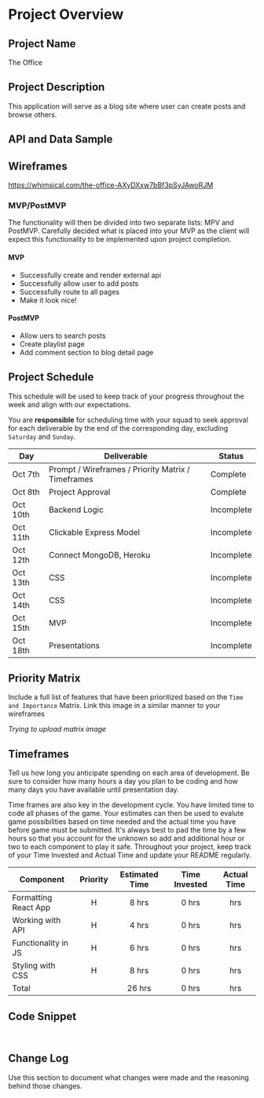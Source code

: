 # Project Overview

## Project Name

The Office

## Project Description

This application will serve as a blog site where user can create posts and browse others.

## API and Data Sample


## Wireframes

https://whimsical.com/the-office-AXyDXxw7bBf3pSyJAwoRJM

### MVP/PostMVP

The functionality will then be divided into two separate lists: MPV and PostMVP. Carefully decided what is placed into your MVP as the client will expect this functionality to be implemented upon project completion.

#### MVP

- Successfully create and render external api
- Successfully allow user to add posts 
- Successfully route to all pages
- Make it look nice!

#### PostMVP

- Allow uers to search posts  
- Create playlist page
- Add comment section to blog detail page

## Project Schedule

This schedule will be used to keep track of your progress throughout the week and align with our expectations.

You are **responsible** for scheduling time with your squad to seek approval for each deliverable by the end of the corresponding day, excluding `Saturday` and `Sunday`.

| Day           | Deliverable                                        | Status     |
| ------------- | -------------------------------------------------- | ---------- |
|Oct 7th | Prompt / Wireframes / Priority Matrix / Timeframes  | Complete |
|Oct 8th | Project Approval                                    | Complete |
|Oct 10th | Backend Logic                                      | Incomplete |
|Oct 11th | Clickable Express Model                            | Incomplete |
|Oct 12th | Connect MongoDB, Heroku                            | Incomplete |
|Oct 13th | CSS                                                | Incomplete |
|Oct 14th | CSS                                                | Incomplete |
|Oct 15th | MVP                                                | Incomplete |
|Oct 18th | Presentations                                      | Incomplete |

## Priority Matrix

Include a full list of features that have been prioritized based on the `Time and Importance` Matrix. Link this image in a similar manner to your wireframes

*Trying to upload matrix image*

## Timeframes

Tell us how long you anticipate spending on each area of development. Be sure to consider how many hours a day you plan to be coding and how many days you have available until presentation day.

Time frames are also key in the development cycle. You have limited time to code all phases of the game. Your estimates can then be used to evalute game possibilities based on time needed and the actual time you have before game must be submitted. It's always best to pad the time by a few hours so that you account for the unknown so add and additional hour or two to each component to play it safe. Throughout your project, keep track of your Time Invested and Actual Time and update your README regularly.

| Component           | Priority | Estimated Time | Time Invested | Actual Time |
| ------------------- | :------: | :------------: | :-----------: | :---------: |
| Formatting React App|    H     |     8 hrs      |     0 hrs     |     hrs    |
| Working with API    |    H     |     4 hrs      |     0 hrs     |     hrs    |
| Functionality in JS |    H     |     6 hrs      |     0 hrs     |     hrs    |
| Styling with CSS    |    H     |     8 hrs      |     0 hrs     |     hrs    |
| Total               |          |     26 hrs     |     0 hrs     |     hrs    |

## Code Snippet

```


```

## Change Log

Use this section to document what changes were made and the reasoning behind those changes.
